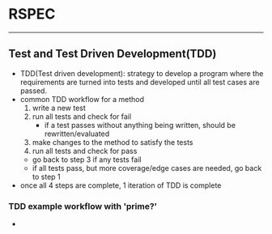 # RSPEC
------
## Test and Test Driven Development(TDD)

- TDD(Test driven development): strategy to develop a program where the requirements are turned into tests and developed until all test cases are passed.
- common TDD workflow for a method
  1. write a new test
  2. run all tests and check for fail
		- if a test passes without anything being written, should be rewritten/evaluated
	3. make changes to the method to satisfy the tests
	4. run all tests and check for pass
  	- go back to step 3 if any tests fail
   	- if all tests pass, but more coverage/edge cases are needed, go back to step 1
- once all 4 steps are complete, 1 iteration of TDD is complete

### TDD example workflow with 'prime?'
- 

